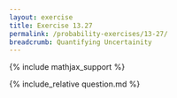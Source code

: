 ```yaml
---
layout: exercise
title: Exercise 13.27
permalink: /probability-exercises/13-27/
breadcrumb: Quantifying Uncertainity
---
```


{% include mathjax_support %}

<div><i class="arrow-up loader" data-chapter="probability-exercises" data-exercise="ex_27" data-rating="0"></i></div>
{% include_relative question.md %}
